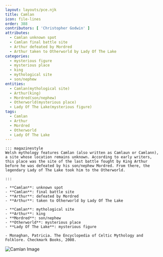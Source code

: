 ```yaml
---
layout: layouts/pce.njk
title: Camlan
icon: file-lines
order: 388
contributors: [ 'Christopher Godwin' ]
attributes:
  - Camlan unknown spot
  - Camlan final battle site
  - Arthur defeated by Mordred
  - Arthur taken to Otherworld by Lady Of The Lake
categories:
  - mysterious figure
  - mysterious place
  - king
  - mythological site
  - son/nephew
entities:
  - Camlan(mythological site)
  - Arthur(king)
  - Mordred(son/nephew)
  - Otherworld(mysterious place)
  - Lady Of The Lake(mysterious figure)
tags:
  - Camlan
  - Arthur
  - Mordred
  - Otherworld
  - Lady Of The Lake
---
```

``` tab [group1:Info]
::: magazinestyle
Welsh mythology features Camlan (also written as Camlaun or Camlann), a site whose location remains unknown. According to early writers, this place was the site of the last battle fought by King Arthur before he was defeated by his son/nephew Mordred. From there, the legendary Lady of The Lake took him to the Otherworld.

:::
```
``` tab [group1:Attributes]
- **Camlan**: unknown spot
- **Camlan**: final battle site
- **Arthur**: defeated by Mordred
- **Arthur**: taken to Otherworld by Lady Of The Lake
```
``` tab [group1:Entities]
- **Camlan**: mythological site
- **Arthur**: king
- **Mordred**: son/nephew
- **Otherworld**: mysterious place
- **Lady Of The Lake**: mysterious figure
```
``` tab [group1:Sources]
- Monaghan, Patricia. The Encyclopedia of Celtic Mythology and Folklore. Checkmark Books, 2008.
```
![Camlan Image](https://upload.wikimedia.org/wikipedia/commons/1/1a/Battle_Between_King_Arthur_and_Sir_Mordred_-_William_Hatherell.jpg)
